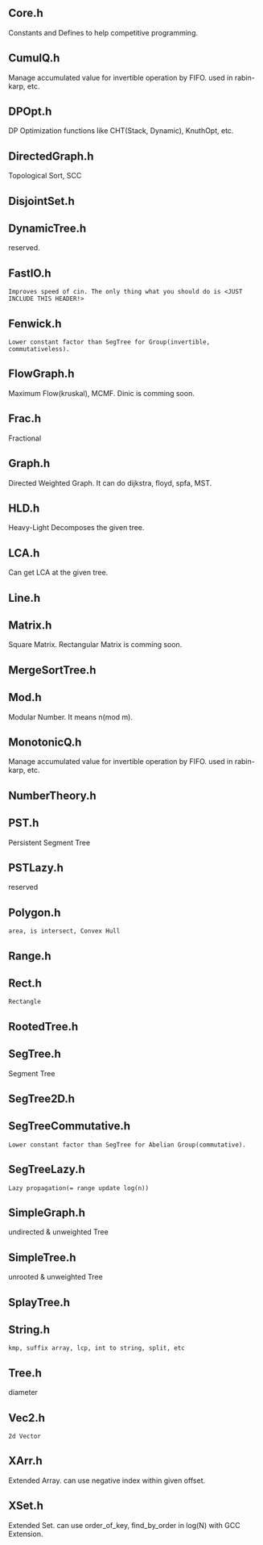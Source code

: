 ## Core.h
  Constants and Defines to help competitive programming.
## CumulQ.h
  Manage accumulated value for invertible operation by FIFO. used in rabin-karp, etc.
## DPOpt.h
  DP Optimization functions like CHT(Stack, Dynamic), KnuthOpt, etc.
## DirectedGraph.h
  Topological Sort, SCC
## DisjointSet.h
## DynamicTree.h
  reserved.
## FastIO.h
	Improves speed of cin. The only thing what you should do is <JUST INCLUDE THIS HEADER!>
## Fenwick.h
	Lower constant factor than SegTree for Group(invertible, commutativeless).
## FlowGraph.h
  Maximum Flow(kruskal), MCMF. Dinic is comming soon.
## Frac.h
  Fractional
## Graph.h
  Directed Weighted Graph. It can do dijkstra, floyd, spfa, MST.
## HLD.h
  Heavy-Light Decomposes the given tree.
## LCA.h
  Can get LCA at the given tree.
## Line.h
## Matrix.h
  Square Matrix. Rectangular Matrix is comming soon.
## MergeSortTree.h
## Mod.h
  Modular Number. It means n(mod m).
## MonotonicQ.h
  Manage accumulated value for invertible operation by FIFO. used in rabin-karp, etc.
## NumberTheory.h
## PST.h
  Persistent Segment Tree
## PSTLazy.h
  reserved
## Polygon.h
	area, is intersect, Convex Hull
## Range.h
## Rect.h
	Rectangle
## RootedTree.h
## SegTree.h
  Segment Tree
## SegTree2D.h
## SegTreeCommutative.h
	Lower constant factor than SegTree for Abelian Group(commutative).
## SegTreeLazy.h
	Lazy propagation(= range update log(n))
## SimpleGraph.h
  undirected & unweighted Tree
## SimpleTree.h
  unrooted & unweighted Tree
## SplayTree.h
## String.h
	kmp, suffix array, lcp, int to string, split, etc
## Tree.h
  diameter
## Vec2.h
	2d Vector
## XArr.h
  Extended Array. can use negative index within given offset.
## XSet.h
  Extended Set. can use order_of_key, find_by_order in log(N) with GCC Extension.
